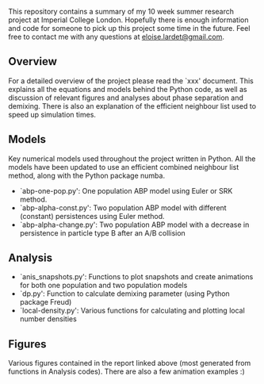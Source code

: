This repository contains a summary of my 10 week summer research project at Imperial College London. Hopefully there is enough information and code for someone to pick up this project some time in the future. Feel free to contact me with any questions at <eloise.lardet@gmail.com>.

## Overview
For a detailed overview of the project please read the `xxx' document. This explains all the equations and models behind the Python code, as well as discussion of relevant figures and analyses about phase separation and demixing. There is also an explanation of the efficient neighbour list used to speed up simulation times.

## Models
Key numerical models used throughout the project written in Python.
All the models have been updated to use an efficient combined neighbour list method, along with the Python package numba.

- `abp-one-pop.py': One population ABP model using Euler or SRK method.
- `abp-alpha-const.py': Two population ABP model with different (constant) persistences using Euler method.
- `abp-alpha-change.py': Two population ABP model with a decrease in persistence in particle type B after an A/B collision

## Analysis
- `anis_snapshots.py': Functions to plot snapshots and create animations for both one population and two population models
- `dp.py': Function to calculate demixing parameter (using Python package Freud)
- `local-density.py': Various functions for calculating and plotting local number densities

## Figures
Various figures contained in the report linked above (most generated from functions in Analysis codes). There are also a few animation examples :)

